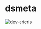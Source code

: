 # dsmeta
![dev-ericris](https://user-images.githubusercontent.com/94393270/179508201-0d27f72f-d4b5-4ed0-8481-c0a6a4883404.png)
